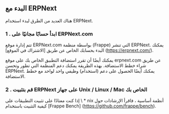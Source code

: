 ## البدء مع ERPNext

هناك العديد من الطرق لبدء استخدام ERPNext.

### 1 \. ابدأ حسابًا مجانيًا على ERPNext.com

تتم إدارة موقع ERPNext.com بواسطة منظمة (Frappe) التي تنشر ERPNext. يمكنك البدء بحسابك الخاص عن طريق [الاشتراك في الموقع] (https://erpnext.com/).

يمكنك أيضًا أن تقرر استضافة التطبيق الخاص بك على موقع erpnext.com عن طريق شراء خطط الاستضافة. بهذه الطريقة يمكنك دعم المنظمة التي تطور وتحسن ERPNext. يمكنك أيضًا الحصول على دعم (استخدام) وظيفي واحد لواحد مع خطط الاستضافة.

### 2 \. قم بتثبيت ERPNext على جهاز Unix / Linux / Mac الخاص بك

إذا كنت معتادًا على تثبيت التطبيقات على \ * nix أنظمة أساسية ، فاقرأ الإرشادات حول كيفية التثبيت باستخدام [Frappe Bench] (https://github.com/frappe/bench).